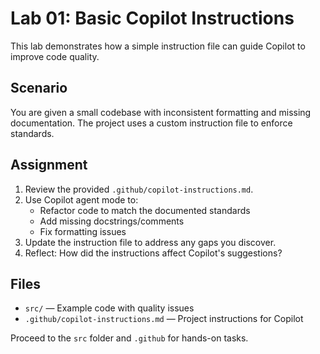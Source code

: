 # Lab 01: Basic Copilot Instructions

This lab demonstrates how a simple instruction file can guide Copilot to improve code quality.

## Scenario
You are given a small codebase with inconsistent formatting and missing documentation. The project uses a custom instruction file to enforce standards.

## Assignment
1. Review the provided `.github/copilot-instructions.md`.
2. Use Copilot agent mode to:
   - Refactor code to match the documented standards
   - Add missing docstrings/comments
   - Fix formatting issues
3. Update the instruction file to address any gaps you discover.
4. Reflect: How did the instructions affect Copilot's suggestions?

## Files
- `src/` — Example code with quality issues
- `.github/copilot-instructions.md` — Project instructions for Copilot

Proceed to the `src` folder and `.github` for hands-on tasks.